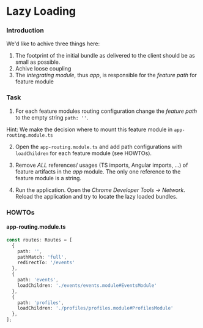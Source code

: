 Lazy Loading
============

### Introduction

We'd like to achive three things here:

1. The footprint of the initial bundle as delivered to the client should be as small as possible.
2. Achive loose coupling
3. The _integrating module_, thus _app_, is responsible for the _feature path_ for feature module

### Task

1. For each feature modules routing configuration change the _feature path_ to the empty string `path: ''`. 

  Hint: We make the decision where to mount this feature module in `app-routing.module.ts`

2. Open the `app-routing.module.ts` and add path configurations with `loadChildren` for each feature module (see HOWTOs).

3. Remove *ALL* references/ usages (TS imports, Angular imports, ...) of feature artifacts in the _app_ module. The only one reference to the feature module is a string.

4. Run the application. Open the _Chrome Developer Tools -> Network_. Reload the application and try to locate the lazy loaded bundles.

### HOWTOs

#### app-routing.module.ts

```ts
const routes: Routes = [
  {
    path: '',
    pathMatch: 'full',
    redirectTo: '/events'
  },
  {
    path: 'events',
    loadChildren: './events/events.module#EventsModule'
  },
  {
    path: 'profiles',
    loadChildren: './profiles/profiles.module#ProfilesModule'
  },
];
```
